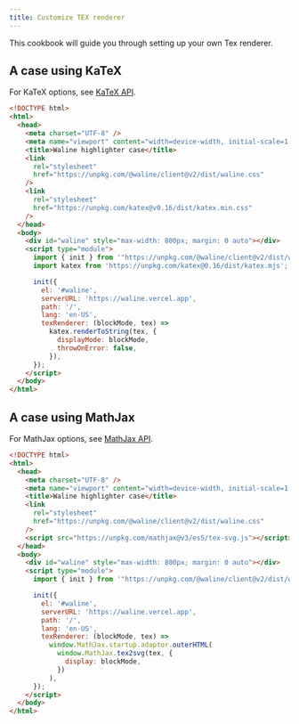 ```yaml
---
title: Customize TEX renderer
---
```


This cookbook will guide you through setting up your own Tex renderer.

<!-- more -->

## A case using KaTeX

For KaTeX options, see [KaTeX API](https://katex.org/docs/api.html#server-side-rendering-or-rendering-to-a-string).

```html
<!DOCTYPE html>
<html>
  <head>
    <meta charset="UTF-8" />
    <meta name="viewport" content="width=device-width, initial-scale=1.0" />
    <title>Waline highlighter case</title>
    <link
      rel="stylesheet"
      href="https://unpkg.com/@waline/client@v2/dist/waline.css"
    />
    <link
      rel="stylesheet"
      href="https://unpkg.com/katex@v0.16/dist/katex.min.css"
    />
  </head>
  <body>
    <div id="waline" style="max-width: 800px; margin: 0 auto"></div>
    <script type="module">
      import { init } from '"https://unpkg.com/@waline/client@v2/dist/waline.mjs"';
      import katex from 'https://unpkg.com/katex@0.16/dist/katex.mjs';

      init({
        el: '#waline',
        serverURL: 'https://waline.vercel.app',
        path: '/',
        lang: 'en-US',
        texRenderer: (blockMode, tex) =>
          katex.renderToString(tex, {
            displayMode: blockMode,
            throwOnError: false,
          }),
      });
    </script>
  </body>
</html>
```

## A case using MathJax

For MathJax options, see [MathJax API](http://docs.mathjax.org/en/latest/web/typeset.html#converting-a-math-string-to-other-formats).

```html
<!DOCTYPE html>
<html>
  <head>
    <meta charset="UTF-8" />
    <meta name="viewport" content="width=device-width, initial-scale=1.0" />
    <title>Waline highlighter case</title>
    <link
      rel="stylesheet"
      href="https://unpkg.com/@waline/client@v2/dist/waline.css"
    />
    <script src="https://unpkg.com/mathjax@v3/es5/tex-svg.js"></script>
  </head>
  <body>
    <div id="waline" style="max-width: 800px; margin: 0 auto"></div>
    <script type="module">
      import { init } from '"https://unpkg.com/@waline/client@v2/dist/waline.mjs"';

      init({
        el: '#waline',
        serverURL: 'https://waline.vercel.app',
        path: '/',
        lang: 'en-US',
        texRenderer: (blockMode, tex) =>
          window.MathJax.startup.adaptor.outerHTML(
            window.MathJax.tex2svg(tex, {
              display: blockMode,
            })
          ),
      });
    </script>
  </body>
</html>
```
